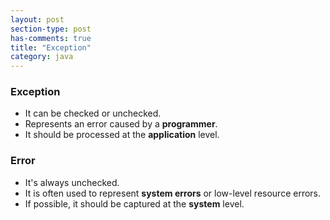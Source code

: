 ```yaml
---
layout: post
section-type: post
has-comments: true
title: "Exception"
category: java
---
```


### Exception

- It can be checked or unchecked.
- Represents an error caused by a **programmer**.
- It should be processed at the **application** level.

### Error

- It's always unchecked.
- It is often used to represent **system errors** or low-level resource errors.
- If possible, it should be captured at the **system** level.